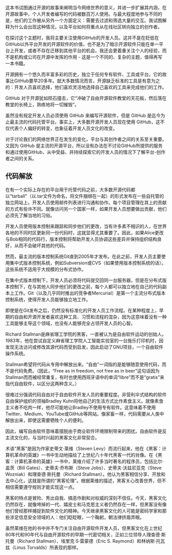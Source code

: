 这本书试图通过开源的故事来阐明当今网络世界的意义，并进一步扩展其内涵，在开源故事中，个人开发者编写的代码被数百万人使用。与最大程度地参与不同的是，他们的工作被从另外一个方面定义：需要去过滤和筛选大量的交互。我试图解释为什么会出现这种情况，以及平台如何将重点从在线社区转向独立的创作者。

在探讨这个主题时，我将主要关注使用GitHub的开发人员。这并不是在贬低在GitHub以外平台开发的开源软件的价值，也不是为了暗示开源软件只能在单一平台上开发，或者不存在迁移到其他平台的机会。我还会更着重关注个人的经验，而不是机构或公司在开源中发挥的作用 - 这是一个不同的、复杂的主题，值得再写一本书籍。

开源拥有一个悠久而丰富多彩的历史，独立于任何专有软件、工具或平台。它的故事比GitHub要早20多年。就大多数情况而言，开源缺乏标准的工具是有意为之的：开发人员喜欢选择，他们喜欢灵活地选择自己喜欢的工具来完成他们的工作。

GitHub 对于开源犹如陨石撞击，它“冲破了自由开源软件教堂的天花板，然后落在教堂的长椅上，熟练地将一切摧毁”。

虽然没有规定开发人员必须使用 GitHub 来编写开源软件，但是 GitHub 是迄今为止最主流的代码托管平台。事实上，大多数开源开发人员现在使用 GitHub，这不仅代表个人偏好的转变，也象征着开发人员文化的改变。

对于讨论我们的网络世界正在发生的变化，平台与其创作者之间的关系至关重要。又因为 GitHub 是主流的开源平台，所以没有办法在不讨论GitHub所提供的服务和通过使用GitHub、从中受益、并持续探索它的开发人员的情况下了解平台-创作者之间的关系。

<H2>代码解放</H2>

在有一个实际上存在的平台用于托管代码之前，大多数开源代码都以“tarball”（以.tar文件为命名，将文件捆绑在一起）的形式发布在一些自托管的独立网站上。开发人员使用邮件列表进行沟通和协作。每个项目管理在其上的贡献的方式有些许不同。就像访问另一个国家一样，如果开发人员想要做出贡献，他们必须先了解当地的习俗。

开发人员使用版本控制来跟踪和同步他们的更改，当有许多素不相识的人，在世界各地的不同时区更新同一份代码时，这就显得尤其重要了。因此，如果Alice更改与Bob相同的代码行，版本控制将帮助开发人员协调这些差异并保持组织结构良好，从而不会破坏其他的代码。

然而，最主流的版本控制系统Git直到2005年才发布。在此之前，开发人员主要使用集中式版本控制系统，例如Subversion或CVS（如果使用版本控制系统的话）。这些系统不适用于大规模的分布式协作。

在集中式版本控制下，开发人员必须将代码提交回同一台服务器，但是在分布式版本控制下，在与其他人同步他们的更改之前，每个人都可以独立地在自己的代码副本上工作。Git（以及几乎同时推出的竞争者Mercurial）是第一个主流分布式版本控制系统，使得开发人员能够独立地工作。

即使是在Git发布之后，仍然没有标准化的开发人员工作流程。在某种程度上，早期的自由和开源开发者喜欢这种工具、习惯和流程的混杂，因为这意味着没有一种工具能够主导这个领域，也没有人能够完全占领开发人员的心智。

Richard Stallman是麻省理工学院的黑客，一直被认为是自由软件运动的创始人。1983年，他在尝试自定义麻省理工学院人工智能实验室的一台施乐打印机时，因发现无法访问或修改其源代码而受到启发，因此启动了GNU项目，一个自由软件操作系统。

Stallman希望将代码从专用中解放出来。“自由”一词指的是能够随意使用代码，而不是代码免费。（因此，“Free as in freedom, not free as in beer”这句话因为Stallman而而被经常重复，有时也使用西班牙语中的单词“libre”而不是“gratis”来指代自由软件，以区分这两种含义。）

很难过分强调代码自由对于自由软件开发人员的重要程度。非营利伞式结构的软件自由保护组织的领袖Bradley Kuhn将他自己的生活方式比作素食主义。就像素食主义者不吃肉一样，他尽可能地让Bradley不使用专有软件。这意味着不使用Twitter、Medium、YouTube或GitHub等网站。像家畜一样，代码需要从人类中解放出来，即使这需要牺牲个人的便利。

因此，编写自由软件意味着摆脱由于商业软件环境限制带来的困扰。自由软件是反主流文化的，与当时兴起的黑客文化非常契合。

术语“黑客”是因为作家史蒂文·莱维（Steven Levy）而流行起来，他在《黑客：计算机革命的英雄》一书中生动地描绘了上世纪八十年代黑客一代的肖像。在《黑客：计算机革命的英雄》一书中，莱维介绍了许多当时著名的程序员，包括比尔·盖茨（Bill Gates）、史蒂夫·乔布斯（Steve Jobs）、史蒂夫·沃兹尼亚克（Steve Wozniak）和理查德·斯托曼（Richard Stallman）。他认为黑客相信分享、开放和去中心化，这就是所谓的“黑客伦理”。根据莱维的描述，黑客关心改善世界，但不相信需要遵守规则才能实现这一点。

黑客的特点是冒险、秀出自我、搞恶作剧和对权威的深刻不信任。今天，黑客文化仍然存在，就像垮掉的一代、嬉皮士和马克思主义者仍然存在一样，但黑客没有像他们曾经那样捕捉到软件文化的精神。今天继承黑客文化的人可能是密码学家和那些涉足信息安全领域的人：他们眨眨眼，一个鞠躬，朝法律挤眉弄眼。

虽然莱维在他的书中并不专门关注自由开源软件开发人员，但黑客文化在上世纪80年代和90年代与自由开源软件的早期一代密切相关，正如三位领导人理查德·斯托曼（Richard Stallman）、埃里克·S·雷蒙德（Eric S. Raymond）和林纳斯·托瓦兹（Linus Torvalds）所表现的那样。
